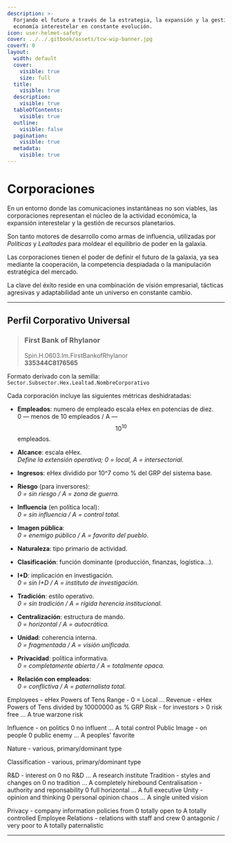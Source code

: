 ```yaml
---
description: >-
  Forjando el futuro a través de la estrategia, la expansión y la gestión en una
  economía interestelar en constante evolución.
icon: user-helmet-safety
cover: ../../.gitbook/assets/tcw-wip-banner.jpg
coverY: 0
layout:
  width: default
  cover:
    visible: true
    size: full
  title:
    visible: true
  description:
    visible: true
  tableOfContents:
    visible: true
  outline:
    visible: false
  pagination:
    visible: true
  metadata:
    visible: true
---
```


# Corporaciones

En un entorno donde las comunicaciones instantáneas no son viables, las corporaciones representan el núcleo de la actividad económica, la expansión interestelar y la gestión de recursos planetarios.

Son tanto motores de desarrollo como armas de influencia, utilizadas por _Políticas_ y _Lealtades_ para moldear el equilibrio de poder en la galaxia.

Las corporaciones tienen el poder de definir el futuro de la galaxia, ya sea mediante la cooperación, la competencia despiadada o la manipulación estratégica del mercado.

La clave del éxito reside en una combinación de visión empresarial, tácticas agresivas y adaptabilidad ante un universo en constante cambio.

***

## Perfil Corporativo Universal

> ### First Bank of Rhylanor
> Spin.H.0603.Im.FirstBankofRhylanor\
> **335344C8176565**

Formato derivado con la semilla:  
`Sector.Subsector.Hex.Lealtad.NombreCorporativo`

Cada corporación incluye las siguientes métricas deshidratadas:

- **Empleados**: numero de empleado escala eHex en potencias de diez.  
  0 — menos de 10 empleados / A — $$10^10$$ empleados.

- **Alcance**: escala eHex.  
  *Define la extensión operativa; 0 = local, A = intersectorial.*

- **Ingresos**: eHex dividido por 10^7 como % del GRP del sistema base.

- **Riesgo** (para inversores):  
  *0 = sin riesgo / A = zona de guerra.*

- **Influencia** (en política local):  
  *0 = sin influencia / A = control total.*

- **Imagen pública**:  
  *0 = enemigo público / A = favorito del pueblo.*

- **Naturaleza**: tipo primario de actividad.

- **Clasificación**: función dominante (producción, finanzas, logística...).

- **I+D**: implicación en investigación.  
  *0 = sin I+D / A = instituto de investigación.*

- **Tradición**: estilo operativo.  
  *0 = sin tradición / A = rígida herencia institucional.*

- **Centralización**: estructura de mando.  
  *0 = horizontal / A = autocrática.*

- **Unidad**: coherencia interna.  
  *0 = fragmentada / A = visión unificada.*

- **Privacidad**: política informativa.  
  *0 = completamente abierta / A = totalmente opaca.*

- **Relación con empleados**:  
  *0 = conflictiva / A = paternalista total.*







Employees - eHex Powers of Tens
Range - 0 = Local ...
Revenue - eHex Powers of Tens divided by 10000000 as % GRP
Risk - for investors > 0 risk free ... A true warzone risk

Influence - on politics 0 no influent ... A total control
Public Image - on people 0 public enemy ... A peoples' favorite

Nature - various, primary/dominant type

Classification - various, primary/dominant type

R&D - interest on 0 no R&D ... A research institute
Tradition - styles and changes on 0 no tradition ... A completely hirebound
Centralisation - authority and reponsability 0 full horizontal ... A full executive
Unity - opinion and thinking 0 personal opinion chaos ... A single united vision

Privacy - company information policies from 0 totally open to A totally controlled
Employee Relations - relations with staff and crew 0 antagonic / very poor to A totally paternalistic

***